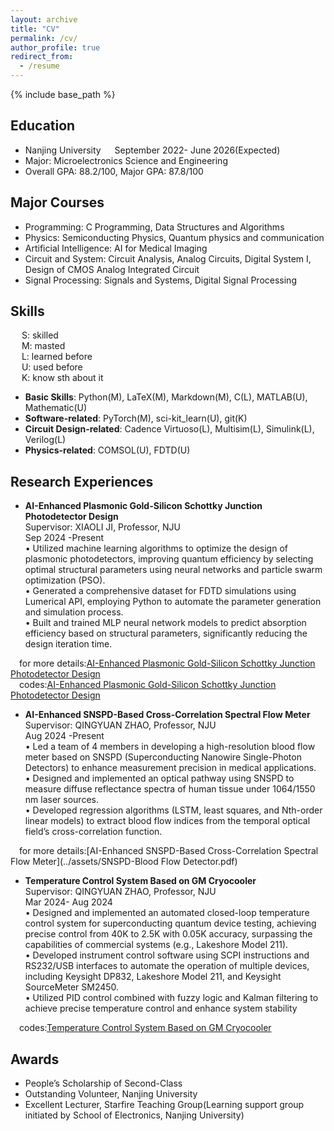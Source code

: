 ```yaml
---
layout: archive
title: "CV"
permalink: /cv/
author_profile: true
redirect_from:
  - /resume
---
```


{% include base_path %}

## Education

* Nanjing University &emsp;                     September 2022- June 2026(Expected)
* Major: Microelectronics Science and Engineering
* Overall GPA: 88.2/100, Major GPA: 87.8/100

## Major Courses
 
* Programming: C Programming, Data Structures and Algorithms
* Physics: Semiconducting Physics, Quantum physics and communication
* Artificial Intelligence: AI for Medical Imaging
* Circuit and System: Circuit Analysis, Analog Circuits, Digital System I, Design of CMOS Analog Integrated Circuit
* Signal Processing: Signals and Systems, Digital Signal Processing
 
## Skills

&emsp; S:  skilled<br>
&emsp; M:  masted<br>
&emsp; L:  learned before<br>
&emsp; U:  used before<br>
&emsp; K:  know sth about it<br>
* **Basic Skills**: Python(M), LaTeX(M), Markdown(M), C(L), MATLAB(U), Mathematic(U)  
* **Software-related**: PyTorch(M), sci-kit_learn(U), git(K)  
* **Circuit Design-related**: Cadence Virtuoso(L), Multisim(L), Simulink(L), Verilog(L)  
* **Physics-related**: COMSOL(U), FDTD(U)  


## Research Experiences

* **AI-Enhanced Plasmonic Gold-Silicon Schottky Junction Photodetector Design**<br>
Supervisor: XIAOLI JI, Professor, NJU<br>
Sep 2024 -Present<br>
• Utilized machine learning algorithms to optimize the design of plasmonic photodetectors, improving quantum
efficiency by selecting optimal structural parameters using neural networks and particle swarm optimization
(PSO).<br>
• Generated a comprehensive dataset for FDTD simulations using Lumerical API, employing Python to automate
the parameter generation and simulation process.<br>
• Built and trained MLP neural network models to predict absorption efficiency based on structural parameters,
significantly reducing the design iteration time.

&emsp;for more details:[AI-Enhanced Plasmonic Gold-Silicon Schottky Junction Photodetector Design](../assets/Algorithm-Schottky.pptx)<br>
&emsp;codes:[AI-Enhanced Plasmonic Gold-Silicon Schottky Junction Photodetector Design](../assets/Schottky-code.zip)

* **AI-Enhanced SNSPD-Based Cross-Correlation Spectral Flow Meter**<br>
Supervisor: QINGYUAN ZHAO, Professor, NJU<br>
Aug 2024 -Present<br>
• Led a team of 4 members in developing a high-resolution blood flow meter based on SNSPD (Superconducting
Nanowire Single-Photon Detectors) to enhance measurement precision in medical applications.<br>
• Designed and implemented an optical pathway using SNSPD to measure diffuse reflectance spectra of human
tissue under 1064/1550 nm laser sources.<br>
• Developed regression algorithms (LSTM, least squares, and Nth-order linear models) to extract blood flow
indices from the temporal optical field’s cross-correlation function.

&emsp;for more details:[AI-Enhanced SNSPD-Based Cross-Correlation Spectral Flow Meter](../assets/SNSPD-Blood Flow Detector.pdf)

* **Temperature Control System Based on GM Cryocooler**<br>
Supervisor: QINGYUAN ZHAO, Professor, NJU<br>
Mar 2024- Aug 2024<br>
• Designed and implemented an automated closed-loop temperature control system for superconducting quantum
device testing, achieving precise control from 40K to 2.5K with 0.05K accuracy, surpassing the capabilities of
commercial systems (e.g., Lakeshore Model 211).<br>
• Developed instrument control software using SCPI instructions and RS232/USB interfaces to automate the
operation of multiple devices, including Keysight DP832, Lakeshore Model 211, and Keysight SourceMeter
SM2450.<br>
• Utilized PID control combined with fuzzy logic and Kalman filtering to achieve precise temperature control and
enhance system stability

&emsp;codes:[Temperature Control System Based on GM Cryocooler](../assets/temp-control.zip)

## Awards
* People’s Scholarship of Second-Class<br>
* Outstanding Volunteer, Nanjing University<br>
* Excellent Lecturer, Starfire Teaching Group(Learning support group initiated by School of Electronics, Nanjing University)
